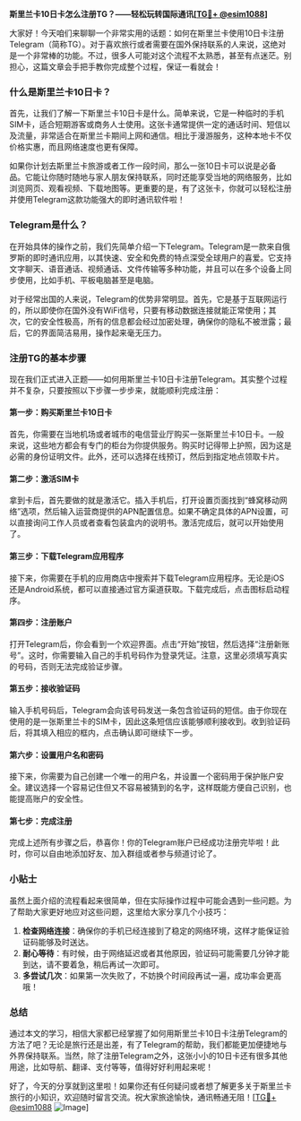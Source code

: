**斯里兰卡10日卡怎么注册TG？——轻松玩转国际通讯[[TG💪+ @esim1088](https://t.me/s/esim1088)]**

大家好！今天咱们来聊聊一个非常实用的话题：如何在斯里兰卡使用10日卡注册Telegram（简称TG）。对于喜欢旅行或者需要在国外保持联系的人来说，这绝对是一个非常棒的功能。不过，很多人可能对这个流程不太熟悉，甚至有点迷茫。别担心，这篇文章会手把手教你完成整个过程，保证一看就会！

### 什么是斯里兰卡10日卡？

首先，让我们了解一下斯里兰卡10日卡是什么。简单来说，它是一种临时的手机SIM卡，适合短期游客或商务人士使用。这张卡通常提供一定的通话时间、短信以及流量，非常适合在斯里兰卡期间上网和通信。相比于漫游服务，这种本地卡不仅价格实惠，而且网络速度也更有保障。

如果你计划去斯里兰卡旅游或者工作一段时间，那么一张10日卡可以说是必备品。它能让你随时随地与家人朋友保持联系，同时还能享受当地的网络服务，比如浏览网页、观看视频、下载地图等。更重要的是，有了这张卡，你就可以轻松注册并使用Telegram这款功能强大的即时通讯软件啦！

### Telegram是什么？

在开始具体的操作之前，我们先简单介绍一下Telegram。Telegram是一款来自俄罗斯的即时通讯应用，以其快速、安全和免费的特点深受全球用户的喜爱。它支持文字聊天、语音通话、视频通话、文件传输等多种功能，并且可以在多个设备上同步使用，比如手机、平板电脑甚至是电脑。

对于经常出国的人来说，Telegram的优势非常明显。首先，它是基于互联网运行的，所以即使你在国外没有WiFi信号，只要有移动数据连接就能正常使用；其次，它的安全性极高，所有的信息都会经过加密处理，确保你的隐私不被泄露；最后，它的界面简洁易用，操作起来毫无压力。

### 注册TG的基本步骤

现在我们正式进入正题——如何用斯里兰卡10日卡注册Telegram。其实整个过程并不复杂，只要按照以下步骤一步步来，就能顺利完成注册：

#### 第一步：购买斯里兰卡10日卡

首先，你需要在当地机场或者城市的电信营业厅购买一张斯里兰卡10日卡。一般来说，这些地方都会有专门的柜台为你提供服务。购买时记得带上护照，因为这是必需的身份证明文件。此外，还可以选择在线预订，然后到指定地点领取卡片。

#### 第二步：激活SIM卡

拿到卡后，首先要做的就是激活它。插入手机后，打开设置页面找到“蜂窝移动网络”选项，然后输入运营商提供的APN配置信息。如果不确定具体的APN设置，可以直接询问工作人员或者查看包装盒内的说明书。激活完成后，就可以开始使用了。

#### 第三步：下载Telegram应用程序

接下来，你需要在手机的应用商店中搜索并下载Telegram应用程序。无论是iOS还是Android系统，都可以直接通过官方渠道获取。下载完成后，点击图标启动程序。

#### 第四步：注册账户

打开Telegram后，你会看到一个欢迎界面。点击“开始”按钮，然后选择“注册新账号”。这时，你需要输入自己的手机号码作为登录凭证。注意，这里必须填写真实的号码，否则无法完成验证步骤。

#### 第五步：接收验证码

输入手机号码后，Telegram会向该号码发送一条包含验证码的短信。由于你现在使用的是一张斯里兰卡的SIM卡，因此这条短信应该能够顺利接收到。收到验证码后，将其填入相应的框内，点击确认即可继续下一步。

#### 第六步：设置用户名和密码

接下来，你需要为自己创建一个唯一的用户名，并设置一个密码用于保护账户安全。建议选择一个容易记住但又不容易被猜到的名字，这样既能方便自己识别，也能提高账户的安全性。

#### 第七步：完成注册

完成上述所有步骤之后，恭喜你！你的Telegram账户已经成功注册完毕啦！此时，你可以自由地添加好友、加入群组或者参与频道讨论了。

### 小贴士

虽然上面介绍的流程看起来很简单，但在实际操作过程中可能会遇到一些问题。为了帮助大家更好地应对这些问题，这里给大家分享几个小技巧：

1. **检查网络连接**：确保你的手机已经连接到了稳定的网络环境，这样才能保证验证码能够及时送达。
2. **耐心等待**：有时候，由于网络延迟或者其他原因，验证码可能需要几分钟才能到达，请不要着急，稍后再试一次即可。
3. **多尝试几次**：如果第一次失败了，不妨换个时间段再试一遍，成功率会更高哦！

### 总结

通过本文的学习，相信大家都已经掌握了如何用斯里兰卡10日卡注册Telegram的方法了吧？无论是旅行还是出差，有了Telegram的帮助，我们都能更加便捷地与外界保持联系。当然，除了注册Telegram之外，这张小小的10日卡还有很多其他用途，比如导航、翻译、支付等等，值得好好利用起来呢！

好了，今天的分享就到这里啦！如果你还有任何疑问或者想了解更多关于斯里兰卡旅行的小知识，欢迎随时留言交流。祝大家旅途愉快，通讯畅通无阻！[[TG💪+ @esim1088](https://t.me/s/esim1088) ![Image](https://i.postimg.cc/4NQfJmqS/Snipaste-2025-05-13-00-14-12.png)]